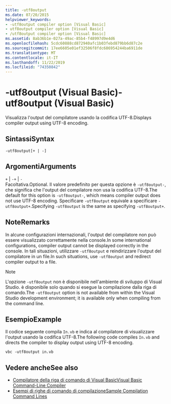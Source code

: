 ```yaml
---
title: -utf8output
ms.date: 07/20/2015
helpviewer_keywords:
- -utf8output compiler option [Visual Basic]
- utf8output compiler option [Visual Basic]
- /utf8output compiler option [Visual Basic]
ms.assetid: 8ab36b1e-027a-49ac-85b4-f48997d9e4d6
ms.openlocfilehash: 5cdc60888cd872940afc1b03febd879bb6d87c2e
ms.sourcegitcommit: 17ee6605e01ef32506f8fdc686954244ba6911de
ms.translationtype: MT
ms.contentlocale: it-IT
ms.lasthandoff: 11/22/2019
ms.locfileid: "74350842"
---
```

# <a name="-utf8output-visual-basic"></a><span data-ttu-id="5e8d6-102">-utf8output (Visual Basic)</span><span class="sxs-lookup"><span data-stu-id="5e8d6-102">-utf8output (Visual Basic)</span></span>
<span data-ttu-id="5e8d6-103">Visualizza l'output del compilatore usando la codifica UTF-8.</span><span class="sxs-lookup"><span data-stu-id="5e8d6-103">Displays compiler output using UTF-8 encoding.</span></span>  
  
## <a name="syntax"></a><span data-ttu-id="5e8d6-104">Sintassi</span><span class="sxs-lookup"><span data-stu-id="5e8d6-104">Syntax</span></span>  
  
```console  
-utf8output[+ | -]  
```  
  
## <a name="arguments"></a><span data-ttu-id="5e8d6-105">Argomenti</span><span class="sxs-lookup"><span data-stu-id="5e8d6-105">Arguments</span></span>  
 <span data-ttu-id="5e8d6-106">`+` &#124; `-`</span><span class="sxs-lookup"><span data-stu-id="5e8d6-106">`+` &#124; `-`</span></span>  
 <span data-ttu-id="5e8d6-107">Facoltativa.</span><span class="sxs-lookup"><span data-stu-id="5e8d6-107">Optional.</span></span> <span data-ttu-id="5e8d6-108">Il valore predefinito per questa opzione è `-utf8output-`, che significa che l'output del compilatore non usa la codifica UTF-8.</span><span class="sxs-lookup"><span data-stu-id="5e8d6-108">The default for this option is `-utf8output-`, which means compiler output does not use UTF-8 encoding.</span></span> <span data-ttu-id="5e8d6-109">Specificare `-utf8output` equivale a specificare `-utf8output+`.</span><span class="sxs-lookup"><span data-stu-id="5e8d6-109">Specifying `-utf8output` is the same as specifying `-utf8output+`.</span></span>  
  
## <a name="remarks"></a><span data-ttu-id="5e8d6-110">Note</span><span class="sxs-lookup"><span data-stu-id="5e8d6-110">Remarks</span></span>  
 <span data-ttu-id="5e8d6-111">In alcune configurazioni internazionali, l'output del compilatore non può essere visualizzato correttamente nella console.</span><span class="sxs-lookup"><span data-stu-id="5e8d6-111">In some international configurations, compiler output cannot be displayed correctly in the console.</span></span> <span data-ttu-id="5e8d6-112">In tali situazioni, utilizzare `-utf8output` e reindirizzare l'output del compilatore in un file.</span><span class="sxs-lookup"><span data-stu-id="5e8d6-112">In such situations, use `-utf8output` and redirect compiler output to a file.</span></span>  
  
> [!NOTE]
> <span data-ttu-id="5e8d6-113">L'opzione `-utf8output` non è disponibile nell'ambiente di sviluppo di Visual Studio. è disponibile solo quando si esegue la compilazione dalla riga di comando.</span><span class="sxs-lookup"><span data-stu-id="5e8d6-113">The `-utf8output` option is not available from within the Visual Studio development environment; it is available only when compiling from the command line.</span></span>  
  
## <a name="example"></a><span data-ttu-id="5e8d6-114">Esempio</span><span class="sxs-lookup"><span data-stu-id="5e8d6-114">Example</span></span>  
 <span data-ttu-id="5e8d6-115">Il codice seguente compila `In.vb` e indica al compilatore di visualizzare l'output usando la codifica UTF-8.</span><span class="sxs-lookup"><span data-stu-id="5e8d6-115">The following code compiles `In.vb` and directs the compiler to display output using UTF-8 encoding.</span></span>  
  
```console  
vbc -utf8output in.vb  
```  
  
## <a name="see-also"></a><span data-ttu-id="5e8d6-116">Vedere anche</span><span class="sxs-lookup"><span data-stu-id="5e8d6-116">See also</span></span>

- [<span data-ttu-id="5e8d6-117">Compilatore della riga di comando di Visual Basic</span><span class="sxs-lookup"><span data-stu-id="5e8d6-117">Visual Basic Command-Line Compiler</span></span>](../../../visual-basic/reference/command-line-compiler/index.md)
- [<span data-ttu-id="5e8d6-118">Esempi di righe di comando di compilazione</span><span class="sxs-lookup"><span data-stu-id="5e8d6-118">Sample Compilation Command Lines</span></span>](../../../visual-basic/reference/command-line-compiler/sample-compilation-command-lines.md)
